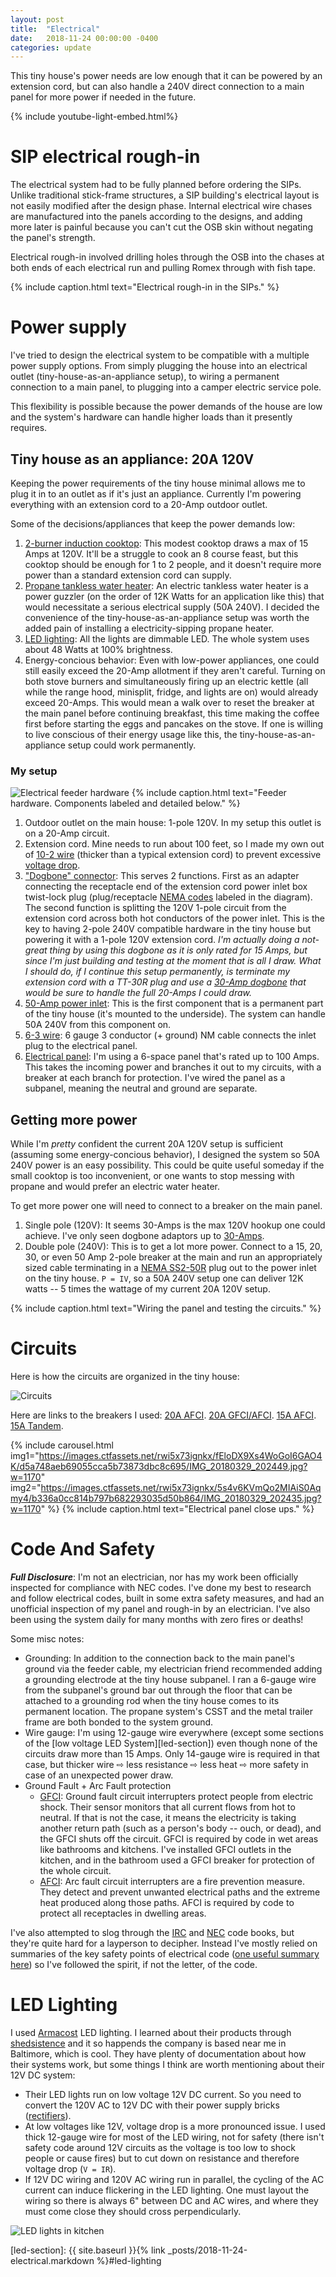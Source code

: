 ```yaml
---
layout: post
title:  "Electrical"
date:   2018-11-24 00:00:00 -0400
categories: update
---
```


This tiny house's power needs are low enough that it can be powered by an extension
cord, but can also handle a 240V direct connection to a main panel for more power if needed
in the future.

<!--more-->

{% include youtube-light-embed.html%}

# SIP electrical rough-in

The electrical system had to be fully planned before ordering the SIPs.
Unlike traditional stick-frame structures, a SIP building's electrical layout
is not easily modified after the design phase. Internal electrical wire chases are
manufactured into the panels according to the designs, and adding more later is
painful because you can't cut the OSB skin without negating the panel's strength.

Electrical rough-in involved drilling holes through the OSB into the chases at
both ends of each electrical run and pulling Romex through with fish tape.

<div class="youtube-player" data-id="RQ5G_AKgbzs"></div>
{% include caption.html text="Electrical rough-in in the SIPs." %}

# Power supply

I've tried to design the electrical system to be compatible with a multiple power
supply options. From simply plugging the house into an electrical outlet (tiny-house-as-an-appliance
setup), to wiring a permanent connection to a main panel, to plugging into a camper electric
service pole.

This flexibility is possible because the power demands of the house are low and
the system's hardware can handle higher loads than it presently requires.

## Tiny house as an appliance: 20A 120V

Keeping the power requirements of the tiny house minimal allows me to plug it in to an
outlet as if it's just an appliance. Currently I'm powering everything with an extension
cord to a 20-Amp outdoor outlet.

Some of the decisions/appliances that keep the power demands low:

1. [2-burner induction cooktop][induction-cooktop]: This modest cooktop draws a max of 15 Amps
at 120V. It'll be a struggle to cook an 8 course feast, but this cooktop should be enough for
1 to 2 people, and it doesn't require more power than a standard extension cord can supply.
1. [Propane tankless water heater][water-heater]: An electric tankless water heater is a power guzzler
(on the order of 12K Watts for an application like this) that would necessitate a
serious electrical supply (50A 240V). I decided the convenience of the tiny-house-as-an-appliance
setup was worth the added pain of installing a electricity-sipping propane heater.
1. [LED lighting][armacost]: All the lights are dimmable LED. The whole system uses about 48 Watts
at 100% brightness.
1. Energy-concious behavior: Even with low-power appliances, one could still easily exceed the
20-Amp allotment if they aren't careful. Turning on both stove burners and
simultaneously firing up an electric kettle (all while the range hood, minisplit, fridge, and
lights are on) would already exceed 20-Amps. This would mean a walk over to reset the breaker
at the main panel before continuing breakfast, this time making the coffee first before starting
the eggs and pancakes on the stove. If one is willing to live conscious of their energy usage
like this, the tiny-house-as-an-appliance setup could work permanently.

### My setup

![Electrical feeder hardware](https://images.ctfassets.net/rwi5x73ignkx/2oRz3TFJvuQsW8gIwyO8wQ/3513ea0010c2143f0f4b02e2bd73a9b2/electrical-feeder.jpg?w=1170)
{% include caption.html text="Feeder hardware. Components labeled and detailed below." %}

1. Outdoor outlet on the main house: 1-pole 120V. In my setup this outlet is on a 20-Amp circuit.
2. Extension cord. Mine needs to run about 100 feet, so I made my own out of [10-2 wire][10-2]
(thicker than a typical extension cord) to prevent excessive [voltage drop][voltage-drop].
3. ["Dogbone" connector][dogbone]: This serves 2 functions. First as an adapter connecting the
receptacle end of the extension cord power inlet box twist-lock plug (plug/receptacle
[NEMA codes][nema-plugs] labeled in the diagram). The second function is splitting the 120V 1-pole
circuit from the extension cord across both hot conductors of the power inlet. This is
the key to having 2-pole 240V compatible hardware in the tiny house but powering it with a 1-pole
120V extension cord. *I'm actually doing a not-great thing by using this dogbone as it is only
rated for 15 Amps, but since I'm just building and testing at the moment that is all I draw. What
I should do, if I continue this setup permanently, is terminate my extension cord with a TT-30R plug
and use a [30-Amp dogbone][30a-dogbone] that would be sure to handle the full 20-Amps I could draw.*
4. [50-Amp power inlet][power-inlet]: This is the first component that is a permanent part of the
tiny house (it's mounted to the underside). The system can handle 50A 240V from this component on.
5. [6-3 wire][6-3]: 6 gauge 3 conductor (+ ground) NM cable connects the inlet plug to the electrical
panel.
6. [Electrical panel][panel]: I'm using a 6-space panel that's rated up to 100 Amps. This takes the
incoming power and branches it out to my circuits, with a breaker at each branch for protection. I've
wired the panel as a subpanel, meaning the neutral and ground are separate.

## Getting more power

While I'm *pretty* confident the current 20A 120V setup is sufficient (assuming some energy-concious
behavior), I designed the system so 50A 240V power is an easy possibility. This could be quite useful
someday if the small cooktop is too inconvenient, or one wants to stop messing with propane and would
prefer an electric water heater.

To get more power one will need to connect to a breaker on the main panel.

1. Single pole (120V): It seems 30-Amps is the max 120V hookup one could achieve. I've only seen
dogbone adaptors up to [30-Amps][30a-dogbone].
1. Double pole (240V): This is to get a lot more power. Connect to a 15, 20, 30, or
even 50 Amp 2-pole breaker at the main and run an appropriately sized cable terminating in a
[NEMA SS2-50R][nema-ss250r] plug out to the power inlet on the tiny house. `P = IV`, so a 50A 240V
setup one can deliver 12K watts -- 5 times the wattage of my current 20A 120V setup.

<div class="youtube-player" data-id="pMgzgNgaTds"></div>
{% include caption.html text="Wiring the panel and testing the circuits." %}

# Circuits

Here is how the circuits are organized in the tiny house:

![Circuits](https://images.ctfassets.net/rwi5x73ignkx/3EVI6YixiUgWAeU4YC6iEo/7daf217f2236a9ffeeb73e0677ca56c2/circuits.jpg?w=1170)

Here are links to the breakers I used:
[20A AFCI][20a-afci]. [20A GFCI/AFCI][20a-afci-gfci]. [15A AFCI][15a-afci]. [15A Tandem][15a-tandem].

{% include carousel.html
  img1="https://images.ctfassets.net/rwi5x73ignkx/fEloDX9Xs4WoGoI6GAO4K/d5a748aeb69055cca5b73873dbc8c695/IMG_20180329_202449.jpg?w=1170"
  img2="https://images.ctfassets.net/rwi5x73ignkx/5s4v6KVmQo2MIAiS0Aqmy4/b336a0cc814b797b682293035d50b864/IMG_20180329_202435.jpg?w=1170"
%}
{% include caption.html text="Electrical panel close ups." %}

# Code And Safety

__*Full Disclosure*__: I'm not an electrician, nor has my work been officially inspected for compliance
with NEC codes. I've done my best to research and follow electrical codes, built in some extra
safety measures, and had an unofficial inspection of my panel and rough-in by an electrician.
I've also been using the system daily for many months with zero fires or deaths!

Some misc notes:

- Grounding: In addition to the connection back to the main panel's ground via the feeder
cable, my electrician friend recommended adding a grounding electrode at the tiny house subpanel. I
ran a 6-gauge wire from the subpanel's ground bar out through the floor that can be attached to
a grounding rod when the tiny house comes to its permanent location. The propane system's CSST and
the metal trailer frame are both bonded to the system ground.
- Wire gauge: I'm using 12-gauge wire everywhere (except some sections of the
[low voltage LED System][led-section]) even though none of the circuits draw more than 15 Amps.
Only 14-gauge wire is required in that case, but thicker wire ⇨ less resistance ⇨ less heat ⇨
more safety in case of an unexpected power draw.
- Ground Fault + Arc Fault protection
  - [GFCI][gfci]: Ground fault circuit interrupters protect people from electric shock. Their sensor
		monitors that all current flows from hot to neutral. If that is not the case, it means the electricity
		is taking another return path (such as a person's body -- ouch, or dead), and the GFCI shuts off
		the circuit. GFCI is required by code in wet areas like bathrooms and kitchens. I've installed
		GFCI outlets in the kitchen, and in the bathroom used a GFCI breaker for protection of the
		whole circuit.
  - [AFCI][afci]: Arc fault circuit interrupters are a fire prevention measure. They detect and
		prevent unwanted electrical paths and the extreme heat produced along those paths. AFCI
		is required by code to protect all receptacles in dwelling areas.

I've also attempted to slog through the [IRC][irc] and [NEC][nec] code books, but they're
quite hard for a layperson to decipher. Instead I've mostly relied on summaries of the key
safety points of electrical code ([one useful summary here][nec-summary]) so I've followed the
spirit, if not the letter, of the code.

# LED Lighting

I used [Armacost][armacost] LED lighting. I learned about their products through [shedsistence][shedsistence]
and it so happends the company is based near me in Baltimore, which is cool. They have plenty of
documentation about how their systems work, but some things I think are worth mentioning about their
12V DC system:
  - Their LED lights run on low voltage 12V DC current. So you need to convert the 120V AC to 12V DC
		with their power supply bricks ([rectifiers][rectifier]).
  - At low voltages like 12V, voltage drop is a more pronounced issue. I used thick 12-gauge wire for most
		of the LED wiring, not for safety (there isn't safety code around 12V circuits as the voltage
    is too low to shock people or cause fires) but to cut down on resistance and therefore voltage drop
		(`V = IR`).
  - If 12V DC wiring and 120V AC wiring run in parallel, the cycling of the AC current can induce
		flickering in the LED lighting. One must layout the wiring so there is always 6" between DC and AC
		wires, and where they must come close they should cross perpendicularly.

![LED lights in kitchen](https://images.ctfassets.net/rwi5x73ignkx/1GcDQ2kQzm2YMucUeIkGsk/7c5ec643540595d3ffdbbcaa7df96d5f/kitchen-leds.jpg?w=1170)

[induction-cooktop]: https://www.amazon.com/True-Induction-MD-2B-Portable-Counter/dp/B019KZXVHE/ref=sr_1_1?s=kitchen&ie=UTF8&qid=1498567253&sr=1-1&keywords=induction+cooktop
[water-heater]: https://www.eccotemp.com/eccotemp-i12-indoor-3-0-gpm-liquid-propane-tankless-water-heater/
[armacost]: http://www.armacostlighting.com/store/
[voltage-drop]: https://en.wikipedia.org/wiki/Voltage_drop
[10-2]: https://www.homedepot.com/p/Southwire-100-ft-10-2-Solid-Romex-SIMpull-CU-NM-B-W-G-Wire-28829028/202316241
[dogbone]: https://www.amazon.com/gp/product/B002CCLFUI
[nema-plugs]: https://www.coxhardware.com/pdf_files/NemaPlugChart.pdf
[power-inlet]: https://www.amazon.com/Conntek-80SS2-WTBX-CS6365-Temporary-Generator/dp/B013GGACCU
[6-3]: https://www.amazon.com/gp/product/B00QJEGJHY
[panel]: https://www.homedepot.com/p/Square-D-QO-100-Amp-6-Space-12-Circuit-Indoor-Flush-Mount-Main-Lug-Load-Center-with-Cover-Door-QO612L100DF/100209798
[afci]: https://en.wikipedia.org/wiki/Arc-fault_circuit_interrupter
[gfci]: https://en.wikipedia.org/wiki/Residual-current_device
[20a-afci]: https://www.homedepot.com/p/Square-D-QO-20-Amp-Single-Pole-AFCI-Circuit-Breaker-QO120AFIC/100077019
[20a-afci-gfci]: https://www.homedepot.com/p/Square-D-QO-20-Amp-Single-Pole-Dual-Function-CAFCI-and-GFCI-Circuit-Breaker-QO120DFC/204844647
[15a-afci]: https://www.homedepot.com/p/Square-D-QO-15-Amp-Single-Pole-Combination-Arc-Fault-Circuit-Breaker-QO115CAFIC/202353327
[15a-tandem]: https://www.homedepot.com/p/Square-D-QO-2-15-Amp-Single-Pole-Tandem-Circuit-Breaker-QOT1515CP/100076261
[shedsistence]: https://shedsistence.com/
[armacost]: http://www.armacostlighting.com/store/
[30a-dogbone]:https://www.amazon.com/Camco-55582-PowerGrip-Locking-Electrical/dp/B00C5T54M8
[nema-ss250r]: https://www.amazon.com/Conntek-50-Assembly-Connector-Listed/dp/B001TNW2BW
[irc]: https://codes.iccsafe.org/content/IRC2015/toc
[nec]: https://www.nfpa.org/codes-and-standards/all-codes-and-standards/list-of-codes-and-standards/detail?code=70
[nec-summary]: http://www.nojolt.com/residential_electrical_wiring_rough_in_guide.shtml
[rectifier]: https://en.wikipedia.org/wiki/Rectifier
[led-section]: {{ site.baseurl }}{% link _posts/2018-11-24-electrical.markdown %}#led-lighting
